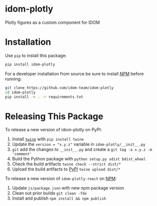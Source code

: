 # idom-plotly

Plotly figures as a custom component for IDOM

# Installation

Use `pip` to install this package:

```bash
pip install idom-plotly
```

For a developer installation from source be sure to install [NPM](https://www.npmjs.com/) before running:

```bash
git clone https://github.com/idom-team/idom-plotly
cd idom-plotly
pip install -e . -r requirements.txt
```

# Releasing This Package

To release a new version of idom-plotly on PyPI:

1. Install [`twine`](https://twine.readthedocs.io/en/latest/) with `pip install twine`
2. Update the `version = "x.y.z"` variable in `idom-plotly/__init__.py`
3. `git` add the changes to `__init__.py` and create a `git tag -a x.y.z -m 'comment'`
4. Build the Python package with `python setup.py sdist bdist_wheel`
5. Check the build artifacts `twine check --strict dist/*`
6. Upload the build artifacts to [PyPI](https://pypi.org/) `twine upload dist/*`

To release a new version of `idom-plotly-react` on [NPM](https://www.npmjs.com/):

1. Update `js/package.json` with new npm package version
2. Clean out prior builds `git clean -fdx`
3. Install and publish `npm install && npm publish`
